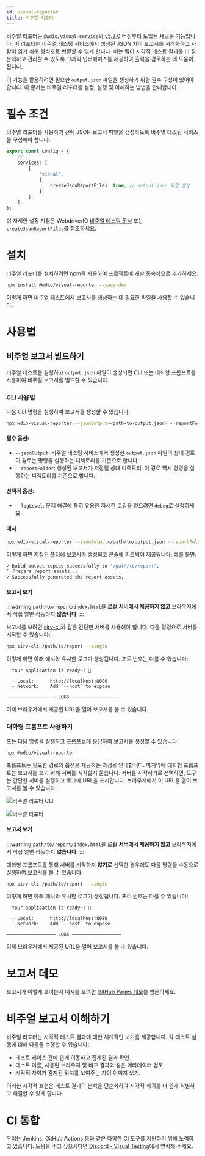 ```yaml
---
id: visual-reporter
title: 비주얼 리포터
---
```


비주얼 리포터는 `@wdio/visual-service`의 [v5.2.0](https://github.com/webdriverio/visual-testing/releases/tag/%40wdio%2Fvisual-service%405.2.0) 버전부터 도입된 새로운 기능입니다. 이 리포터는 비주얼 테스팅 서비스에서 생성된 JSON 차이 보고서를 시각화하고 사람이 읽기 쉬운 형식으로 변환할 수 있게 합니다. 이는 팀이 시각적 테스트 결과를 더 잘 분석하고 관리할 수 있도록 그래픽 인터페이스를 제공하여 출력을 검토하는 데 도움이 됩니다.

이 기능을 활용하려면 필요한 `output.json` 파일을 생성하기 위한 필수 구성이 있어야 합니다. 이 문서는 비주얼 리포터를 설정, 실행 및 이해하는 방법을 안내합니다.

# 필수 조건

비주얼 리포터를 사용하기 전에 JSON 보고서 파일을 생성하도록 비주얼 테스팅 서비스를 구성해야 합니다:

```ts
export const config = {
    // ...
    services: [
        [
            "visual",
            {
                createJsonReportFiles: true, // output.json 파일 생성
            },
        ],
    ],
};
```

더 자세한 설정 지침은 WebdriverIO [비주얼 테스팅 문서](./) 또는 [`createJsonReportFiles`](./service-options.md#createjsonreportfiles-new)를 참조하세요.

# 설치

비주얼 리포터를 설치하려면 npm을 사용하여 프로젝트에 개발 종속성으로 추가하세요:

```bash
npm install @wdio/visual-reporter --save-dev
```

이렇게 하면 비주얼 테스트에서 보고서를 생성하는 데 필요한 파일을 사용할 수 있습니다.

# 사용법

## 비주얼 보고서 빌드하기

비주얼 테스트를 실행하고 `output.json` 파일이 생성되면 CLI 또는 대화형 프롬프트를 사용하여 비주얼 보고서를 빌드할 수 있습니다.

### CLI 사용법

다음 CLI 명령을 실행하여 보고서를 생성할 수 있습니다:

```bash
npx wdio-visual-reporter --jsonOutput=<path-to-output.json> --reportFolder=<path-to-store-report> --logLevel=debug
```

#### 필수 옵션:

- `--jsonOutput`: 비주얼 테스팅 서비스에서 생성한 `output.json` 파일의 상대 경로. 이 경로는 명령을 실행하는 디렉토리를 기준으로 합니다.
- `--reportFolder`: 생성된 보고서가 저장될 상대 디렉토리. 이 경로 역시 명령을 실행하는 디렉토리를 기준으로 합니다.

#### 선택적 옵션:

- `--logLevel`: 문제 해결에 특히 유용한 자세한 로깅을 얻으려면 `debug`로 설정하세요.

#### 예시

```bash
npx wdio-visual-reporter --jsonOutput=/path/to/output.json --reportFolder=/path/to/report --logLevel=debug
```

이렇게 하면 지정된 폴더에 보고서가 생성되고 콘솔에 피드백이 제공됩니다. 예를 들면:

```bash
✔ Build output copied successfully to "/path/to/report".
⠋ Prepare report assets...
✔ Successfully generated the report assets.
```

#### 보고서 보기

:::warning
`path/to/report/index.html`을 **로컬 서버에서 제공하지 않고** 브라우저에서 직접 열면 작동하지 **않습니다**.
:::

보고서를 보려면 [sirv-cli](https://www.npmjs.com/package/sirv-cli)와 같은 간단한 서버를 사용해야 합니다. 다음 명령으로 서버를 시작할 수 있습니다:

```bash
npx sirv-cli /path/to/report --single
```

이렇게 하면 아래 예시와 유사한 로그가 생성됩니다. 포트 번호는 다를 수 있습니다:

```logs
  Your application is ready~! 🚀

  - Local:      http://localhost:8080
  - Network:    Add `--host` to expose

────────────────── LOGS ──────────────────
```

이제 브라우저에서 제공된 URL을 열어 보고서를 볼 수 있습니다.

### 대화형 프롬프트 사용하기

또는 다음 명령을 실행하고 프롬프트에 응답하여 보고서를 생성할 수 있습니다:

```bash
npx @wdio/visual-reporter
```

프롬프트는 필요한 경로와 옵션을 제공하는 과정을 안내합니다. 마지막에 대화형 프롬프트는 보고서를 보기 위해 서버를 시작할지 묻습니다. 서버를 시작하기로 선택하면, 도구는 간단한 서버를 실행하고 로그에 URL을 표시합니다. 브라우저에서 이 URL을 열어 보고서를 볼 수 있습니다.

![비주얼 리포터 CLI](/img/visual/cli-screen-recording.gif)

![비주얼 리포터](/img/visual/visual-reporter.gif)

#### 보고서 보기

:::warning
`path/to/report/index.html`을 **로컬 서버에서 제공하지 않고** 브라우저에서 직접 열면 작동하지 **않습니다**.
:::

대화형 프롬프트를 통해 서버를 시작하지 **않기로** 선택한 경우에도 다음 명령을 수동으로 실행하여 보고서를 볼 수 있습니다:

```bash
npx sirv-cli /path/to/report --single
```

이렇게 하면 아래 예시와 유사한 로그가 생성됩니다. 포트 번호는 다를 수 있습니다:

```logs
  Your application is ready~! 🚀

  - Local:      http://localhost:8080
  - Network:    Add `--host` to expose

────────────────── LOGS ──────────────────
```

이제 브라우저에서 제공된 URL을 열어 보고서를 볼 수 있습니다.

# 보고서 데모

보고서가 어떻게 보이는지 예시를 보려면 [GitHub Pages 데모](https://webdriverio.github.io/visual-testing/)를 방문하세요.

# 비주얼 보고서 이해하기

비주얼 리포터는 시각적 테스트 결과에 대한 체계적인 보기를 제공합니다. 각 테스트 실행에 대해 다음을 수행할 수 있습니다:

- 테스트 케이스 간에 쉽게 이동하고 집계된 결과 확인.
- 테스트 이름, 사용된 브라우저 및 비교 결과와 같은 메타데이터 검토.
- 시각적 차이가 감지된 위치를 보여주는 차이 이미지 보기.

이러한 시각적 표현은 테스트 결과의 분석을 단순화하여 시각적 회귀를 더 쉽게 식별하고 해결할 수 있게 합니다.

# CI 통합

우리는 Jenkins, GitHub Actions 등과 같은 다양한 CI 도구를 지원하기 위해 노력하고 있습니다. 도움을 주고 싶으시다면 [Discord - Visual Testing](https://discord.com/channels/1097401827202445382/1186908940286574642)에서 연락해 주세요.